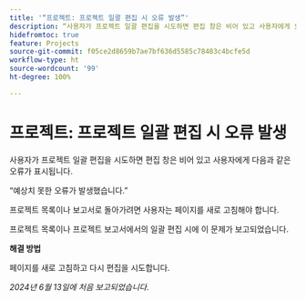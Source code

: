 ```yaml
---
title: '“프로젝트: 프로젝트 일괄 편집 시 오류 발생”'
description: “사용자가 프로젝트 일괄 편집을 시도하면 편집 창은 비어 있고 사용자에게 오류가 표시됩니다.”
hidefromtoc: true
feature: Projects
source-git-commit: f05ce2d8659b7ae7bf636d5585c78483c4bcfe5d
workflow-type: ht
source-wordcount: '99'
ht-degree: 100%

---
```



# 프로젝트: 프로젝트 일괄 편집 시 오류 발생

사용자가 프로젝트 일괄 편집을 시도하면 편집 창은 비어 있고 사용자에게 다음과 같은 오류가 표시됩니다.

“예상치 못한 오류가 발생했습니다.”

프로젝트 목록이나 보고서로 돌아가려면 사용자는 페이지를 새로 고침해야 합니다.

프로젝트 목록이나 프로젝트 보고서에서의 일괄 편집 시에 이 문제가 보고되었습니다.

**해결 방법**

페이지를 새로 고침하고 다시 편집을 시도합니다.

_2024년 6월 13일에 처음 보고되었습니다._
